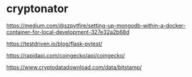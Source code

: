 # cryptonator

https://medium.com/@szpytfire/setting-up-mongodb-within-a-docker-container-for-local-development-327e32a2b68d

https://testdriven.io/blog/flask-pytest/

https://rapidapi.com/coingecko/api/coingecko/

https://www.cryptodatadownload.com/data/bitstamp/